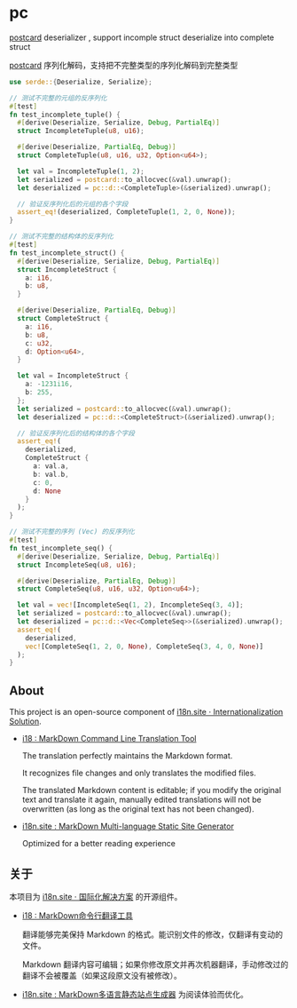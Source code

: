 # pc

[postcard](https://github.com/jamesmunns/postcard) deserializer , support incomple struct deserialize into complete struct

[postcard](https://github.com/jamesmunns/postcard) 序列化解码，支持把不完整类型的序列化解码到完整类型

```rust
use serde::{Deserialize, Serialize};

// 测试不完整的元组的反序列化
#[test]
fn test_incomplete_tuple() {
  #[derive(Deserialize, Serialize, Debug, PartialEq)]
  struct IncompleteTuple(u8, u16);

  #[derive(Deserialize, PartialEq, Debug)]
  struct CompleteTuple(u8, u16, u32, Option<u64>);

  let val = IncompleteTuple(1, 2);
  let serialized = postcard::to_allocvec(&val).unwrap();
  let deserialized = pc::d::<CompleteTuple>(&serialized).unwrap();

  // 验证反序列化后的元组的各个字段
  assert_eq!(deserialized, CompleteTuple(1, 2, 0, None));
}

// 测试不完整的结构体的反序列化
#[test]
fn test_incomplete_struct() {
  #[derive(Deserialize, Serialize, Debug, PartialEq)]
  struct IncompleteStruct {
    a: i16,
    b: u8,
  }

  #[derive(Deserialize, PartialEq, Debug)]
  struct CompleteStruct {
    a: i16,
    b: u8,
    c: u32,
    d: Option<u64>,
  }

  let val = IncompleteStruct {
    a: -1231i16,
    b: 255,
  };
  let serialized = postcard::to_allocvec(&val).unwrap();
  let deserialized = pc::d::<CompleteStruct>(&serialized).unwrap();

  // 验证反序列化后的结构体的各个字段
  assert_eq!(
    deserialized,
    CompleteStruct {
      a: val.a,
      b: val.b,
      c: 0,
      d: None
    }
  );
}

// 测试不完整的序列 (Vec) 的反序列化
#[test]
fn test_incomplete_seq() {
  #[derive(Deserialize, Serialize, Debug, PartialEq)]
  struct IncompleteSeq(u8, u16);

  #[derive(Deserialize, PartialEq, Debug)]
  struct CompleteSeq(u8, u16, u32, Option<u64>);

  let val = vec![IncompleteSeq(1, 2), IncompleteSeq(3, 4)];
  let serialized = postcard::to_allocvec(&val).unwrap();
  let deserialized = pc::d::<Vec<CompleteSeq>>(&serialized).unwrap();
  assert_eq!(
    deserialized,
    vec![CompleteSeq(1, 2, 0, None), CompleteSeq(3, 4, 0, None)]
  );
}
```

## About

This project is an open-source component of [i18n.site ⋅ Internationalization Solution](https://i18n.site).

* [i18 : MarkDown Command Line Translation Tool](https://i18n.site/i18)

  The translation perfectly maintains the Markdown format.

  It recognizes file changes and only translates the modified files.

  The translated Markdown content is editable; if you modify the original text and translate it again, manually edited translations will not be overwritten (as long as the original text has not been changed).

* [i18n.site : MarkDown Multi-language Static Site Generator](https://i18n.site/i18n.site)

  Optimized for a better reading experience

## 关于

本项目为 [i18n.site ⋅ 国际化解决方案](https://i18n.site) 的开源组件。

* [i18 :  MarkDown命令行翻译工具](https://i18n.site/i18)

  翻译能够完美保持 Markdown 的格式。能识别文件的修改，仅翻译有变动的文件。

  Markdown 翻译内容可编辑；如果你修改原文并再次机器翻译，手动修改过的翻译不会被覆盖（如果这段原文没有被修改）。

* [i18n.site : MarkDown多语言静态站点生成器](https://i18n.site/i18n.site) 为阅读体验而优化。
